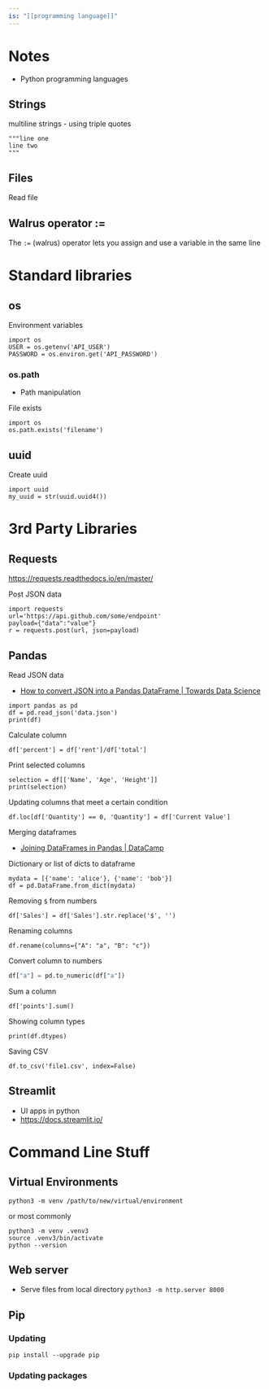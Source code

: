 ```yaml
---
is: "[[programming language]]"
---
```

# Notes
- Python programming languages
## Strings
multiline strings - using triple quotes
```
"""line one
line two
"""
```
## Files
Read file
## Walrus operator :=
The `:=` (walrus) operator lets you assign and use a variable in the same line

# Standard libraries
## os
Environment variables
```
import os
USER = os.getenv('API_USER')
PASSWORD = os.environ.get('API_PASSWORD')
```
### os.path
- Path manipulation

File exists
```
import os
os.path.exists('filename')
```
## uuid
Create uuid
```
import uuid
my_uuid = str(uuid.uuid4())
```
# 3rd Party Libraries
## Requests
https://requests.readthedocs.io/en/master/

Post JSON data
```
import requests
url='https://api.github.com/some/endpoint'
payload={"data":"value"}
r = requests.post(url, json=payload)
```

## Pandas
Read JSON data
* [How to convert JSON into a Pandas DataFrame | Towards Data Science](https://towardsdatascience.com/how-to-convert-json-into-a-pandas-dataframe-100b2ae1e0d8)
```
import pandas as pd
df = pd.read_json('data.json')
print(df)
```

Calculate column
```
df['percent'] = df['rent']/df['total']
```

Print selected columns
```
selection = df[['Name', 'Age', 'Height']]
print(selection)
```

Updating columns that meet a certain condition
```
df.loc[df['Quantity'] == 0, 'Quantity'] = df['Current Value']
```

Merging dataframes
* [Joining DataFrames in Pandas | DataCamp](https://www.datacamp.com/community/tutorials/joining-dataframes-pandas)

Dictionary or list of dicts to dataframe
```
mydata = [{'name': 'alice'}, {'name': 'bob'}]
df = pd.DataFrame.from_dict(mydata)
```

Removing `$` from numbers
```
df['Sales'] = df['Sales'].str.replace('$', '')
```

Renaming columns
```
df.rename(columns={"A": "a", "B": "c"})
```

Convert column to numbers
```python
df["a"] = pd.to_numeric(df["a"])
```

Sum a column
```
df['points'].sum()
```

Showing column types
```
print(df.dtypes)
```

Saving CSV
```
df.to_csv('file1.csv', index=False)
```
## Streamlit
- UI apps in python
- https://docs.streamlit.io/

# Command Line Stuff
## Virtual Environments
```
python3 -m venv /path/to/new/virtual/environment
```
or most commonly
```
python3 -m venv .venv3
source .venv3/bin/activate
python --version
```

## Web server
* Serve files from local directory
```python3 -m http.server 8000```

## Pip
### Updating
```
pip install --upgrade pip
```

### Updating packages
